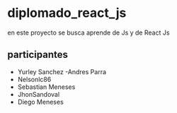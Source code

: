# diplomado_react_js

en este proyecto se busca aprende de Js y de React Js 

## participantes 
- Yurley Sanchez
-Andres Parra
- Nelsonlc86
- Sebastian Meneses
- JhonSandoval
- Diego Meneses

